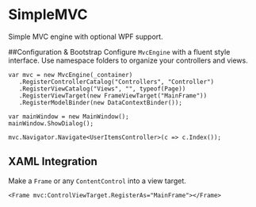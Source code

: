 # SimpleMVC
Simple MVC engine with optional WPF support.

##Configuration & Bootstrap
Configure `MvcEngine` with a fluent style interface. Use namespace folders to organize your controllers and views. 

    var mvc = new MvcEngine(_container)
       .RegisterControllerCatalog("Controllers", "Controller")
       .RegisterViewCatalog("Views", "", typeof(Page))
       .RegisterViewTarget(new FrameViewTarget("MainFrame"))
       .RegisterModelBinder(new DataContextBinder());

    var mainWindow = new MainWindow();
    mainWindow.ShowDialog();
    
    mvc.Navigator.Navigate<UserItemsController>(c => c.Index());

## XAML Integration
Make a `Frame` or any `ContentControl` into a view target.

    <Frame mvc:ControlViewTarget.RegisterAs="MainFrame"></Frame>


